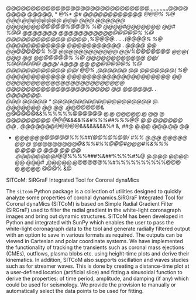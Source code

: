 
@@@@@@@@@@@@@@@@@@@@@@@@@@@@@,,,,,,,,,,,,,@@@@@@@@
@@@@@, * @%* *@# @@@@@@@@@@@@ @@@% %@ @@@.@@@@@@@@
@@@  @@@ @@@@@@  @@@@@@@@@@@@%@@@% %@ @@@@#@@@@@@@
@@#  %@@ @@@@@@@ @@@@@@@@@@@@@@@@% %@ @@@@@@@@@@@@
@@@@        ,%@@@@..   ..  .(@@@@% %@ @@@@@@@@@@@@
@@@@@@@@@@@ .    @@@@  @@ @@@@@@@% %@ @@@@@@@@@@@@
@@/%@@@@@@@ @@@(  @@@  @@ @@@@@@@% %@ @@@@@@@@@@@@
@@/ %@@@@@@ @@@/ #@@@  @@ @@@@@@@% %@ @@@@@@@@@@@@
@@/ @@%       ,@@@@@@  @@ @@@@@@@( %@ @@@@@@@@@@@@
@@@@@@@@@@@@@@@@@@@@@  @@ @@@@@@@@@@@@@@@@@@@@@@@@
@@@@@@@@@@@@@@@@@@@@@  @@ @@@@@@.   .  @@@@@@@.   
@@@* *@@@@@ * @@@@@@@@@@@@@@@@@@@@  @.  @@@@@@@ @@
@@ .@*@@@@@@& @@@@@@&&%%%%%%@@@@@@  @.@ @@@@@.@ @@
@  @@*@@@@@@@ @@@&&&&%&#%%%##%%%@@  @.@  @@@@@@ @@
,  @@*@@@@@@@@@@&&&&&&&&%#  &, ##@  @.@@ @@@.@@ @@
*  @@*@@@@@@@@@%%%##(@@%@%@@/  #%%  @.@@  @@@@@ @@
@  @@*@@@@@@@*@&%%#%%@@@#@@@#%&%%%  @.@@@ @ @@@ @@
@@ .@*@@@@@@@/@@%%%%###%&##%%%%#%@  @.@@@  @@@@ @@
@@@# ,@@@@@.@@@@@@%%#%%%%%%%%%%@@@  @.@@@@ @@@% &@

SITCoM: SiRGraF Integrated Tool for Coronal dynaMics

The `sitcom` Python package is a collection of utilities designed to quickly analyze some properties of coronal dynamics.SiRGraF Integrated Tool for Coronal dynaMics (SITCoM) is based on Simple Radial Gradient Filter (SiRGraF) used to filter the radial gradient in the white-light coronagraph images and bring out dynamic structures. SITCoM has been developed in Python and integrated with SunPy which enables the user to pass the white-light coronagraph data to the tool and generate radially filtered output with an option to save in various formats as required. The outputs can be viewed in Cartesian and polar coordinate systems. We have implemented the functionality of tracking the transients such as coronal mass ejections (CMEs), outflows, plasma blobs etc. using height-time plots and derive their kinematics. In addition, SITCoM also supports oscillation and waves studies such as for streamer waves. This is done by creating a distance-time plot at a user-defined location (artificial slice) and fitting a sinusoidal function to derive the properties: of time period, amplitude, and damping (if any) which could be used for seismology. We provide the provision to manually or automatically select the data points to be used for fitting.

